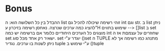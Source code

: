 
# Bonus
ההבדל בין כל השלושה הוא:
ה list זוהי רשימה שיכולה להכיל גם int וגם str. ב list ניתן להציג כמה ערכים שנרצה. נאחסן רשימה בזיכרון ע"H שימוש בתווים --> []list
ב set מוצגים כל הערכים היחודיים כלומר אם ברשימה יש כמה int שחוזרים על עצמםת אז ה set ישאיר רק אחד מכל סוג. set יוגדר ע"י ()set
ה TUPLE מתנהג כמו רשימה אך לא ניתן לשנות בו ערכים. נגדיר tuple ע"י שימוש ב ()tuple
